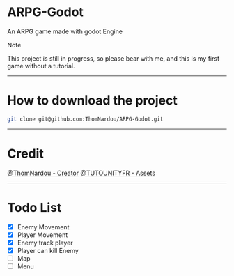 # ARPG-Godot
An ARPG game made with godot Engine

> [!NOTE]
> This project is still in progress, so please bear with me, and this is my first game without a tutorial. 

--- 

# How to download the project 

```bash
git clone git@github.com:ThomNardou/ARPG-Godot.git
```

---

# Credit 

<a href="https://github.com/ThomNardou">@ThomNardou - Creator</a>
<a href="https://github.com/TUTOUNITYFR">@TUTOUNITYFR - Assets</a>

--- 

# Todo List 

- [x] Enemy Movement 
- [X] Player Movement 
- [X] Enemy track player
- [X] Player can kill Enemy
- [ ] Map
- [ ] Menu
